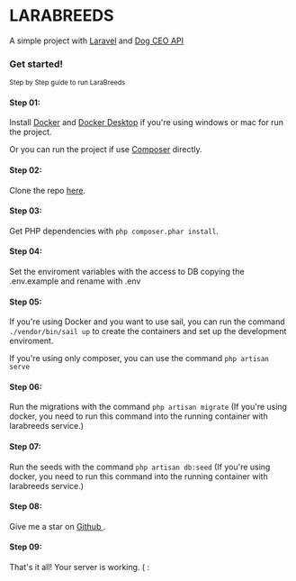 # LARABREEDS

A simple project with [Laravel](https://laravel.com/) and [Dog CEO API](https://dog.ceo/dog-api/)

### Get started!

<small>Step by Step guide to run LaraBreeds</small>

#### Step 01:

Install [Docker](https://www.docker.com/) and [Docker Desktop](https://www.docker.com/products/docker-desktop) if you're using windows or mac for run the project.

Or you can run the project if use [Composer](https://getcomposer.org/) directly.

#### Step 02:

Clone the repo [here](https://github.com/AleejandroReyna/larabreeds).

#### Step 03:

Get PHP dependencies with `php composer.phar install`. 

#### Step 04:

Set the enviroment variables with the access to DB copying the .env.example and rename with .env

#### Step 05:

If you're using Docker and you want to use sail, you can run the command `./vendor/bin/sail up` to create the containers and set up the development enviroment.

If you're using only composer, you can use the command `php artisan serve`

#### Step 06:

Run the migrations with the command `php artisan migrate` (If you're using docker, you need to run this command into the running container with larabreeds service.)

#### Step 07:

Run the seeds with the command `php artisan db:seed` (If you're using docker, you need to run this command into the running container with larabreeds service.)

#### Step 08:

Give me a star on [Github ](https://github.com/AleejandroReyna/larabreeds).

#### Step 09:

That's it all! Your server is working. ( :

